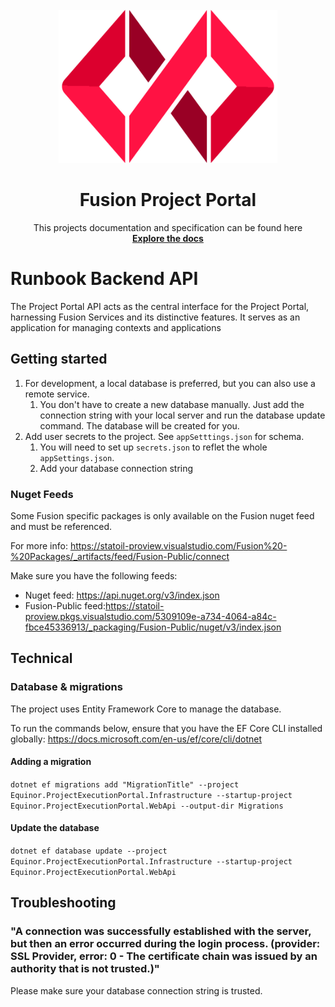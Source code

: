 ﻿<!-- PROJECT LOGO -->
<br />
<div align="center">
  <a href="https://github.com/othneildrew/Best-README-Template">
   <img src="../.assets/fusion.png" width="350">
  </a>

  <h1 align="center">Fusion Project Portal</h1>

  <p align="center">
    This projects documentation and specification can be found here 
    <br />
    <a href="https://equinor.github.io/fusion-project-portal-internal/"><strong>Explore the docs</strong></a>
    <br />
  </p>
</div>

# Runbook Backend API
The Project Portal API acts as the central interface for the Project Portal, harnessing Fusion Services and its distinctive features. It serves as an application for managing contexts and applications


## Getting started

1. For development, a local database is preferred, but you can also use a remote service.
   1. You don't have to create a new database manually. Just add the connection string with your local server and run the database update command. The database will be created for you.
2. Add user secrets to the project. See `appSetttings.json` for schema.
   1. You will need to set up `secrets.json` to reflet the whole `appSettings.json`.
   2. Add your database connection string

### Nuget Feeds

Some Fusion specific packages is only available on the Fusion nuget feed and must be referenced.

For more info: https://statoil-proview.visualstudio.com/Fusion%20-%20Packages/_artifacts/feed/Fusion-Public/connect

Make sure you have the following feeds:

- Nuget feed: https://api.nuget.org/v3/index.json
- Fusion-Public feed:https://statoil-proview.pkgs.visualstudio.com/5309109e-a734-4064-a84c-fbce45336913/_packaging/Fusion-Public/nuget/v3/index.json

## Technical

### Database & migrations

The project uses Entity Framework Core to manage the database.

To run the commands below, ensure that you have the EF Core CLI installed globally: https://docs.microsoft.com/en-us/ef/core/cli/dotnet

#### Adding a migration

`dotnet ef migrations add "MigrationTitle" --project Equinor.ProjectExecutionPortal.Infrastructure --startup-project Equinor.ProjectExecutionPortal.WebApi --output-dir Migrations`

#### Update the database

`dotnet ef database update --project Equinor.ProjectExecutionPortal.Infrastructure --startup-project Equinor.ProjectExecutionPortal.WebApi`


## Troubleshooting

### "A connection was successfully established with the server, but then an error occurred during the login process. (provider: SSL Provider, error: 0 - The certificate chain was issued by an authority that is not trusted.)"

Please make sure your database connection string is trusted. 
